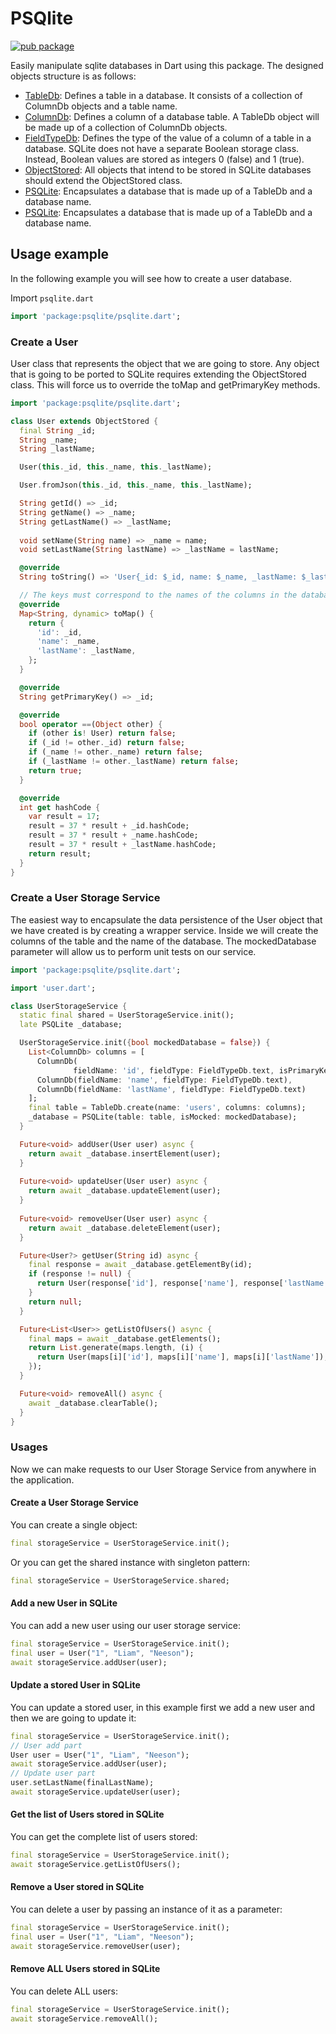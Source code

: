 # PSQlite

[![pub package](https://img.shields.io/pub/v/sqflite.svg)](https://pub.dev/packages/psqlite)

Easily manipulate sqlite databases in Dart using this package. The designed objects structure is as follows:
* [TableDb][]: Defines a table in a database. It consists of a collection of ColumnDb objects and a table name.
* [ColumnDb][]: Defines a column of a database table. A TableDb object will be made up of a collection of ColumnDb objects.
* [FieldTypeDb][]: Defines the type of the value of a column of a table in a database. SQLite does not have a separate Boolean storage class. Instead, Boolean values are stored as integers 0 (false) and 1 (true).
* [ObjectStored][]: All objects that intend to be stored in SQLite databases should extend the ObjectStored class.
* [PSQLite][]: Encapsulates a database that is made up of a TableDb and a database name.
* [PSQLite][]: Encapsulates a database that is made up of a TableDb and a database name.

## Usage example

In the following example you will see how to create a user database. 

Import `psqlite.dart`

```dart
import 'package:psqlite/psqlite.dart';
```

### Create a User 
User class that represents the object that we are going to store. 
Any object that is going to be ported to SQLite requires extending the ObjectStored class. 
This will force us to override the toMap and getPrimaryKey methods.
```dart
import 'package:psqlite/psqlite.dart';

class User extends ObjectStored {
  final String _id;
  String _name;
  String _lastName;

  User(this._id, this._name, this._lastName);

  User.fromJson(this._id, this._name, this._lastName);

  String getId() => _id;
  String getName() => _name;
  String getLastName() => _lastName;
  
  void setName(String name) => _name = name;
  void setLastName(String lastName) => _lastName = lastName;

  @override
  String toString() => 'User{_id: $_id, name: $_name, _lastName: $_lastName}';

  // The keys must correspond to the names of the columns in the database.
  @override
  Map<String, dynamic> toMap() {
    return {
      'id': _id,
      'name': _name,
      'lastName': _lastName,
    };
  }

  @override
  String getPrimaryKey() => _id;

  @override
  bool operator ==(Object other) {
    if (other is! User) return false;
    if (_id != other._id) return false;
    if (_name != other._name) return false;
    if (_lastName != other._lastName) return false;
    return true;
  }

  @override
  int get hashCode {
    var result = 17;
    result = 37 * result + _id.hashCode;
    result = 37 * result + _name.hashCode;
    result = 37 * result + _lastName.hashCode;
    return result;
  }
}
```

### Create a User Storage Service 

The easiest way to encapsulate the data persistence of the User object that we have created is by creating a wrapper service.
Inside we will create the columns of the table and the name of the database.
The mockedDatabase parameter will allow us to perform unit tests on our service.

```dart
import 'package:psqlite/psqlite.dart';

import 'user.dart';

class UserStorageService {
  static final shared = UserStorageService.init();
  late PSQLite _database;

  UserStorageService.init({bool mockedDatabase = false}) {
    List<ColumnDb> columns = [
      ColumnDb(
              fieldName: 'id', fieldType: FieldTypeDb.text, isPrimaryKey: true),
      ColumnDb(fieldName: 'name', fieldType: FieldTypeDb.text),
      ColumnDb(fieldName: 'lastName', fieldType: FieldTypeDb.text)
    ];
    final table = TableDb.create(name: 'users', columns: columns);
    _database = PSQLite(table: table, isMocked: mockedDatabase);
  }

  Future<void> addUser(User user) async {
    return await _database.insertElement(user);
  }
  
  Future<void> updateUser(User user) async {
    return await _database.updateElement(user);
  }
  
  Future<void> removeUser(User user) async {
    return await _database.deleteElement(user);
  }

  Future<User?> getUser(String id) async {
    final response = await _database.getElementBy(id);
    if (response != null) {
      return User(response['id'], response['name'], response['lastName']);
    }
    return null;
  }

  Future<List<User>> getListOfUsers() async {
    final maps = await _database.getElements();
    return List.generate(maps.length, (i) {
      return User(maps[i]['id'], maps[i]['name'], maps[i]['lastName']);
    });
  }

  Future<void> removeAll() async {
    await _database.clearTable();
  }
}
```

### Usages
Now we can make requests to our User Storage Service from anywhere in the application. 

#### Create a User Storage Service
You can create a single object:
```dart
final storageService = UserStorageService.init();
```

Or you can get the shared instance with singleton pattern:
```dart
final storageService = UserStorageService.shared;
```

#### Add a new User in SQLite
You can add a new user using our user storage service:
```dart
final storageService = UserStorageService.init();
final user = User("1", "Liam", "Neeson");
await storageService.addUser(user);
```

#### Update a stored User in SQLite
You can update a stored user, in this example first we add a new user and then we are going to update it:
```dart
final storageService = UserStorageService.init();
// User add part
User user = User("1", "Liam", "Neeson");
await storageService.addUser(user);
// Update user part
user.setLastName(finalLastName);
await storageService.updateUser(user);
```

#### Get the list of Users stored in SQLite
You can get the complete list of users stored:
```dart
final storageService = UserStorageService.init();
await storageService.getListOfUsers();
```

#### Remove a User stored in SQLite
You can delete a user by passing an instance of it as a parameter:
```dart
final storageService = UserStorageService.init();
final user = User("1", "Liam", "Neeson");
await storageService.removeUser(user);
```

#### Remove ALL Users stored in SQLite
You can delete ALL users:
```dart
final storageService = UserStorageService.init();
await storageService.removeAll();
```

[TableDb]: https://github.com/vicajilau/psqlite/blob/main/lib/src/table_db.dart
[ColumnDb]: https://github.com/vicajilau/psqlite/blob/main/lib/src/column_db.dart
[FieldTypeDb]: https://github.com/vicajilau/psqlite/blob/main/lib/src/field_type_db.dart
[ObjectStored]: https://github.com/vicajilau/psqlite/blob/main/lib/src/object_stored.dart
[PSQLite]: https://github.com/vicajilau/psqlite/blob/main/lib/src/psqlite.dart
